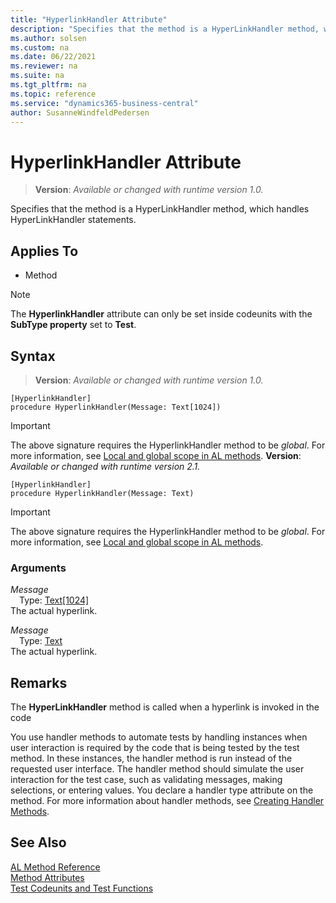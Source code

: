 ```yaml
---
title: "HyperlinkHandler Attribute"
description: "Specifies that the method is a HyperLinkHandler method, which handles HyperLinkHandler statements."
ms.author: solsen
ms.custom: na
ms.date: 06/22/2021
ms.reviewer: na
ms.suite: na
ms.tgt_pltfrm: na
ms.topic: reference
ms.service: "dynamics365-business-central"
author: SusanneWindfeldPedersen
---
```

[//]: # (START>DO_NOT_EDIT)
[//]: # (IMPORTANT:Do not edit any of the content between here and the END>DO_NOT_EDIT.)
[//]: # (Any modifications should be made in the .xml files in the ModernDev repo.)

# HyperlinkHandler Attribute
> **Version**: _Available or changed with runtime version 1.0._

Specifies that the method is a HyperLinkHandler method, which handles HyperLinkHandler statements.


## Applies To

- Method

> [!NOTE]
> The **HyperlinkHandler** attribute can only be set inside codeunits with the **SubType property** set to **Test**.

## Syntax

> **Version**: _Available or changed with runtime version 1.0._
```
[HyperlinkHandler]
procedure HyperlinkHandler(Message: Text[1024])
```
> [!IMPORTANT]
> The above signature requires the HyperlinkHandler method to be *global*. For more information, see [Local and global scope in AL methods](../devenv-al-methods.md%23local-and-global-scope).
> **Version**: _Available or changed with runtime version 2.1._
```
[HyperlinkHandler]
procedure HyperlinkHandler(Message: Text)
```
> [!IMPORTANT]
> The above signature requires the HyperlinkHandler method to be *global*. For more information, see [Local and global scope in AL methods](../devenv-al-methods.md%23local-and-global-scope).

### Arguments
*Message*  
&emsp;Type: [Text[1024]](../methods-auto/text/text-data-type.md)  
The actual hyperlink.  

*Message*  
&emsp;Type: [Text](../methods-auto/text/text-data-type.md)  
The actual hyperlink.  

[//]: # (IMPORTANT: END>DO_NOT_EDIT)

## Remarks

The **HyperLinkHandler** method is called when a hyperlink is invoked in the code

You use handler methods to automate tests by handling instances when user interaction is required by the code that is being tested by the test method. In these instances, the handler method is run instead of the requested user interface. The handler method should simulate the user interaction for the test case, such as validating messages, making selections, or entering values. You declare a handler type attribute on the method. For more information about handler methods, see [Creating Handler Methods](../devenv-creating-handler-methods.md).

## See Also  
[AL Method Reference](../methods-auto/library.md)  
[Method Attributes](devenv-method-attributes.md)  
[Test Codeunits and Test Functions](../devenv-test-codeunits-and-test-methods.md)
